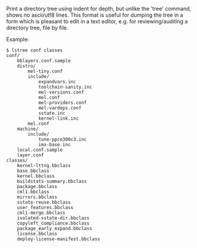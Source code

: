 Print a directory tree using indent for depth, but unlike the 'tree'
command, shows no ascii/utf8 lines. This format is useful for dumping the
tree in a form which is pleasant to edit in a text editor, e.g. for
reviewing/auditing a directory tree, file by file.

Example:

    $ lstree conf classes
    conf/
        bblayers.conf.sample
        distro/
            mel-tiny.conf
            include/
                expandvars.inc
                toolchain-sanity.inc
                mel-versions.conf
                mel.conf
                mel-providers.conf
                mel-vardeps.conf
                sstate.inc
                kernel-link.inc
            mel.conf
        machine/
            include/
                tune-ppce300c3.inc
                imx-base.inc
        local.conf.sample
        layer.conf
    classes/
        kernel-lttng.bbclass
        base.bbclass
        kernel.bbclass
        buildstats-summary.bbclass
        package.bbclass
        cml1.bbclass
        mirrors.bbclass
        sstate-reuse.bbclass
        user_features.bbclass
        cml1-merge.bbclass
        isolated-sstate-dir.bbclass
        copyleft_compliance.bbclass
        package_early_expand.bbclass
        license.bbclass
        deploy-license-manifest.bbclass
